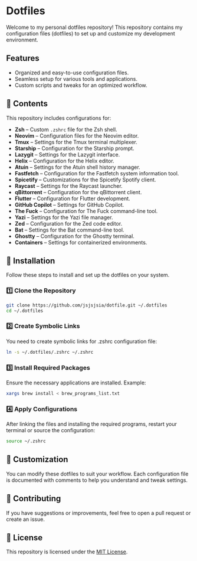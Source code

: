 # Dotfiles

Welcome to my personal dotfiles repository! This repository contains my configuration files (dotfiles) to set up and customize my development environment.

## Features

- Organized and easy-to-use configuration files.
- Seamless setup for various tools and applications.
- Custom scripts and tweaks for an optimized workflow.

## 📂 Contents

This repository includes configurations for:

- **Zsh** – Custom `.zshrc` file for the Zsh shell.
- **Neovim** – Configuration files for the Neovim editor.
- **Tmux** – Settings for the Tmux terminal multiplexer.
- **Starship** – Configuration for the Starship prompt.
- **Lazygit** – Settings for the Lazygit interface.
- **Helix** – Configuration for the Helix editor.
- **Atuin** – Settings for the Atuin shell history manager.
- **Fastfetch** – Configuration for the Fastfetch system information tool.
- **Spicetify** – Customizations for the Spicetify Spotify client.
- **Raycast** – Settings for the Raycast launcher.
- **qBittorrent** – Configuration for the qBittorrent client.
- **Flutter** – Configuration for Flutter development.
- **GitHub Copilot** – Settings for GitHub Copilot.
- **The Fuck** – Configuration for The Fuck command-line tool.
- **Yazi** – Settings for the Yazi file manager.
- **Zed** – Configuration for the Zed code editor.
- **Bat** – Settings for the Bat command-line tool.
- **Ghostty** – Configuration for the Ghostty terminal.
- **Containers** – Settings for containerized environments.

## 🚀 Installation

Follow these steps to install and set up the dotfiles on your system.

### 1️⃣ Clone the Repository

```bash
git clone https://github.com/jsjsjsia/dotfile.git ~/.dotfiles
cd ~/.dotfiles
```

### 2️⃣ Create Symbolic Links

You need to create symbolic links for .zshrc configuration file:

```bash
ln -s ~/.dotfiles/.zshrc ~/.zshrc
```

### 3️⃣ Install Required Packages

Ensure the necessary applications are installed. Example:

```bash
xargs brew install < brew_programs_list.txt
```

### 4️⃣ Apply Configurations

After linking the files and installing the required programs, restart your terminal or source the configuration:

```bash
source ~/.zshrc
```

## 🎨 Customization

You can modify these dotfiles to suit your workflow. Each configuration file is documented with comments to help you understand and tweak settings.

## 🤝 Contributing

If you have suggestions or improvements, feel free to open a pull request or create an issue.

## 📜 License

This repository is licensed under the [MIT License](LICENSE).

```
```

```

```

```


